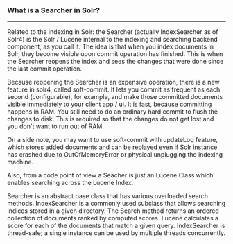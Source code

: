 ### What is a Searcher in Solr?
---

Related to the indexing in Solr: the Searcher (actually IndexSearcher as of Solr4) is the Solr / Lucene internal to the indexing and searching backend component, as you call it. The idea is that when you index documents in Solr, they become visible upon commit operation has finished. This is when the Searcher reopens the index and sees the changes that were done since the last commit operation.

Because reopening the Searcher is an expensive operation, there is a new feature in solr4, called soft-commit. It lets you commit as frequent as each second (configurable), for example, and make those committed documents visible immediately to your client app / ui. It is fast, because committing happens in RAM. You still need to do an ordinary hard commit to flush the changes to disk. This is required so that the changes do not get lost and you don't want to run out of RAM.

On a side note, you may want to use soft-commit with updateLog feature, which stores added documents and can be replayed even if Solr instance has crashed due to OutOfMemoryError or physical unplugging the indexing machine.

Also, from a code point of view a Seacher is just an Lucene Class which enables searching across the Lucene Index.

Searcher is an abstract base class that has various overloaded search methods. IndexSearcher is a commonly used subclass that allows searching indices stored in a given directory. The Search method returns an ordered collection of documents ranked by computed scores. Lucene calculates a score for each of the documents that match a given query. IndexSearcher is thread-safe; a single instance can be used by multiple threads concurrently.
